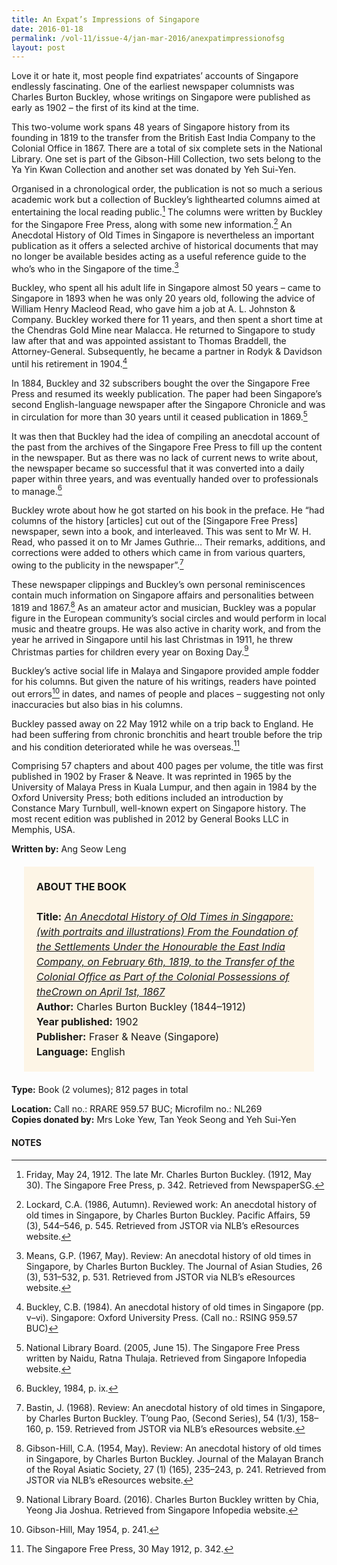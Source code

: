 ```yaml
---
title: An Expat’s Impressions of Singapore
date: 2016-01-18
permalink: /vol-11/issue-4/jan-mar-2016/anexpatimpressionofsg
layout: post
---
```

Love it or hate it, most people find expatriates’ accounts of Singapore endlessly fascinating. One of the earliest newspaper columnists was Charles Burton Buckley, whose writings on Singapore were published as early as 1902 – the first of its kind at the time.

This two-volume work spans 48 years of Singapore history from its founding in 1819 to the transfer from the British East India Company to the Colonial Office in 1867. There are a total of six complete sets in the National Library. One set is part of the Gibson-Hill Collection, two sets belong to the Ya Yin Kwan Collection and another set was donated by Yeh Sui-Yen.

Organised in a chronological order, the publication is not so much a serious academic work but a collection of Buckley’s lighthearted columns aimed at entertaining the local reading public.[^1] The columns were written by Buckley for the Singapore Free Press, along with some new information.[^2] An Anecdotal History of Old Times in Singapore is nevertheless an important publication as it offers a selected archive of historical documents that may no longer be available besides acting as a useful reference guide to the who’s who in the Singapore of the time.[^3]

Buckley, who spent all his adult life in Singapore  almost 50 years – came to Singapore in 1893 when he was only 20 years old, following the advice of William Henry Macleod Read, who gave him a job at A. L. Johnston & Company. Buckley worked there for 11 years, and then spent a short time at the Chendras Gold Mine near Malacca. He returned to Singapore to study law after that and was appointed assistant to Thomas Braddell, the Attorney-General. Subsequently, he became a partner in Rodyk & Davidson until his retirement in 1904.[^4]

In 1884, Buckley and 32 subscribers bought the over the Singapore Free Press and resumed its weekly publication. The paper had been Singapore’s second English-language newspaper after the Singapore Chronicle and was in circulation for more than 30 years until it ceased publication in 1869.[^5]

It was then that Buckley had the idea of compiling an anecdotal account of the past from the archives of the Singapore Free Press to fill up the content in the newspaper. But as there was no lack of current news to write about, the newspaper became so successful that it was converted into a daily paper within three years, and was eventually handed over to professionals to manage.[^6]

Buckley wrote about how he got started on his book in the preface. He “had columns of the history [articles] cut out of the [Singapore Free Press] newspaper, sewn into a book, and interleaved. This was sent to Mr W. H. Read, who passed it on to Mr James Guthrie… Their remarks, additions, and corrections were added to others which came in from various quarters, owing to the publicity in the newspaper”.[^7]

These newspaper clippings and Buckley’s own personal reminiscences contain much information on Singapore affairs and personalities between 1819 and 1867.[^8] As an amateur actor and musician, Buckley was a popular figure in the European community’s social circles and would perform in local music and theatre groups. He was also active in charity work, and from the year he arrived in Singapore until his last Christmas in 1911, he threw Christmas parties for children every year on Boxing Day.[^9]

Buckley’s active social life in Malaya and Singapore provided ample fodder for his columns. But given the nature of his writings, readers have pointed out errors[^10] in dates, and names of people and places – suggesting not only inaccuracies but also bias in his columns.

Buckley passed away on 22 May 1912 while on a trip back to England. He had been suffering from chronic bronchitis and heart trouble before the trip and his condition deteriorated while he was overseas.[^11]

Comprising 57 chapters and about 400 pages per volume, the title was first published in 1902 by Fraser & Neave. It was reprinted in 1965 by the University of Malaya Press in Kuala Lumpur, and then again in 1984 by the Oxford University Press; both editions included an introduction by Constance Mary Turnbull, well-known expert on Singapore history. The most recent edition was published in 2012 by General Books LLC in Memphis, USA.

**Written by:** Ang Seow Leng

<span style="background-colour: #fdf5e6; padding: 20px; margin: 20px; background:#fdf5e6; display:block; font-size:1rem; line-height:1.5rem;"><b>ABOUT THE BOOK</b>
<br><br>
	<b>Title:</b> <i><a href="https://eservice.nlb.gov.sg/item_holding.aspx?bid=4470390">An Anecdotal History of Old Times in Singapore: (with portraits and illustrations) From the Foundation of the Settlements Under the Honourable the East India Company, on February 6th, 1819, to the Transfer of the Colonial Office as Part of the Colonial Possessions of theCrown on April 1st, 1867</a></i>
<br>
<b>Author:</b> Charles Burton Buckley (1844–1912)
<br>
<b>Year published:</b> 1902
<br>
<b>Publisher:</b> Fraser & Neave (Singapore)
<br>
<b>Language:</b> English

<b>Type:</b> Book (2 volumes); 812 pages in total

<b>Location:</b> Call no.: RRARE 959.57 BUC; Microfilm no.: NL269
<br>
	<b>Copies donated by:</b> Mrs Loke Yew, Tan Yeok Seong and Yeh Sui-Yen</span>
	
#### **NOTES**

[^1]:Friday, May 24, 1912. The late Mr. Charles Burton Buckley. (1912, May 30). The Singapore Free Press, p. 342. Retrieved from NewspaperSG.

[^2]:Lockard, C.A. (1986, Autumn). Reviewed work: An anecdotal history of old times in Singapore, by Charles Burton Buckley. Pacific Affairs, 59 (3), 544–546, p. 545. Retrieved from JSTOR via NLB’s eResources website.

[^3]:Means, G.P. (1967, May). Review: An anecdotal history of old times in Singapore, by Charles Burton Buckley. The Journal of Asian Studies, 26 (3), 531–532, p. 531. Retrieved from JSTOR via NLB’s eResources website.

[^4]:Buckley, C.B. (1984). An anecdotal history of old times in Singapore (pp. v–vi). Singapore: Oxford University Press. (Call no.: RSING 959.57 BUC)

[^5]:National Library Board. (2005, June 15). The Singapore Free Press written by Naidu, Ratna Thulaja. Retrieved from Singapore Infopedia website.

[^6]:Buckley, 1984, p. ix.

[^7]:Bastin, J. (1968). Review: An anecdotal history of old times in Singapore, by Charles Burton Buckley. T’oung Pao, (Second Series), 54 (1/3), 158–160, p. 159. Retrieved from JSTOR via NLB’s eResources website.

[^8]:Gibson-Hill, C.A. (1954, May). Review: An anecdotal history of old times in Singapore, by Charles Burton Buckley. Journal of the Malayan Branch of the Royal Asiatic Society, 27 (1) (165), 235–243, p. 241. Retrieved from JSTOR via NLB’s eResources website.

[^9]:National Library Board. (2016). Charles Burton Buckley written by Chia, Yeong Jia Joshua. Retrieved from Singapore Infopedia website.

[^10]:Gibson-Hill, May 1954, p. 241.

[^11]:The Singapore Free Press, 30 May 1912, p. 342.

